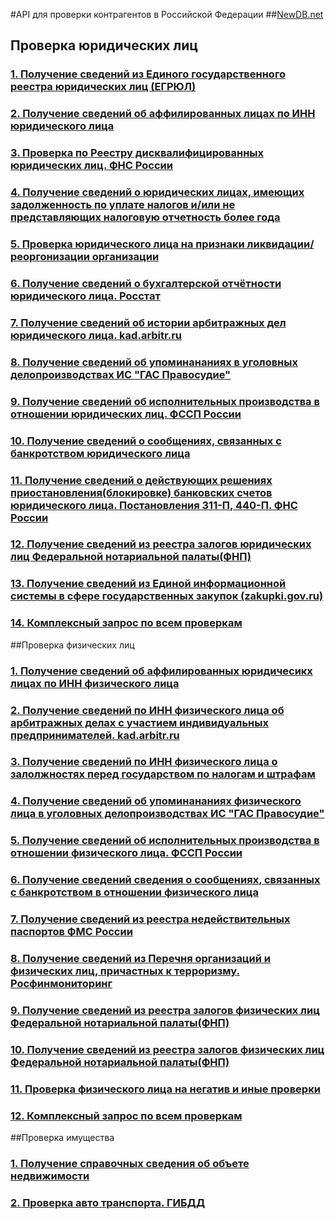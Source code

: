 #API для проверки контрагентов в Российской Федерации
##[NewDB.net](https://newdb.net)
## Проверка юридических лиц
### [1. Получение сведений из Единого государственного реестра юридических лиц (ЕГРЮЛ)]()
### [2. Получение сведений об аффилированных лицах по ИНН юридического лица]()
### [3. Проверка  по  Реестру дисквалифицированных юридических лиц. ФНС России]()
### [4. Получение сведений о юридических лицах, имеющих задолженность по уплате налогов и/или не представляющих налоговую отчетность более года]()
### [5. Проверка юридического лица на признаки ликвидации/реоргонизации организации]()
### [6. Получение сведений о бухгалтерской отчётности юридического лица. Росстат]()
### [7. Получение сведений об истории арбитражных дел юридического лица. kad.arbitr.ru]()
### [8. Получение сведений  об упоминананиях в уголовных делопроизводствах ИС "ГАС Правосудие"]()
### [9. Получение сведений об исполнительных производства в отношении юридических лиц. ФССП России]()
### [10. Получение сведений о сообщениях, связанных с банкротством юридического лица]()
### [11. Получение сведений о действующих решениях приостановления(блокировке) банковских счетов юридического лица. Постановления 311-П, 440-П. ФНС России]()
### [12. Получение сведений из реестра залогов юридических лиц Федеральной нотариальной палаты(ФНП)]()
### [13. Получение сведений из Единой информационной системы в сфере государственных закупок (zakupki.gov.ru)]()
### [14. Комплексный запрос по всем проверкам]()
##Проверка физических лиц 
### [1. Получение сведений об аффилированных юридичесикх лицах по ИНН физического лица]()
### [2. Получение сведений по ИНН физического лица об арбитражных делах с участием индивидуальных предпринимателей. kad.arbitr.ru]()
### [3. Получение сведений по ИНН физического лица о залолжностях перед государством по налогам и штрафам]()
### [4. Получение сведений об упоминананиях физического лица в уголовных делопроизводствах ИС "ГАС Правосудие"]()
### [5. Получение сведений об исполнительных производства в отношении физического лица. ФССП России]()
### [6. Получение сведений  сведения о сообщениях, связанных с банкротством в отношении физического лица]()
### [7. Получение сведений из реестра недействительных паспортов ФМС России]()
### [8. Получение сведений из Перечня организаций и физических лиц, причастных к терроризму. Росфинмониторинг]()
### [9. Получение сведений из реестра залогов физических лиц Федеральной нотариальной палаты(ФНП)]()
### [10. Получение сведений из реестра залогов физических лиц Федеральной нотариальной палаты(ФНП)]()
### [11. Проверка физического лица на негатив и иные проверки]()
### [12. Комплексный запрос по всем проверкам]()
##Проверка имущества
### [1. Получение справочных сведения об объете недвижимости]() 
### [2. Проверка авто транспорта. ГИБДД]()